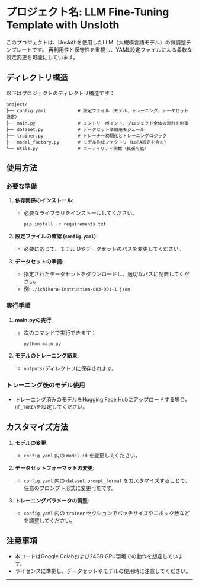 
# プロジェクト名: LLM Fine-Tuning Template with Unsloth

このプロジェクトは、Unslothを使用したLLM（大規模言語モデル）の微調整テンプレートです。
再利用性と保守性を重視し、YAML設定ファイルによる柔軟な設定変更を可能にしています。

## ディレクトリ構造
以下はプロジェクトのディレクトリ構造です：

```
project/
├── config.yaml            # 設定ファイル（モデル、トレーニング、データセット設定）
├── main.py                # エントリーポイント、プロジェクト全体の流れを制御
├── dataset.py             # データセット準備用モジュール
├── trainer.py             # トレーナー初期化とトレーニングロジック
├── model_factory.py       # モデル作成ファクトリ（LoRA設定を含む）
└── utils.py               # ユーティリティ関数（拡張可能）
```

## 使用方法
### 必要な準備
1. **依存関係のインストール**:
   - 必要なライブラリをインストールしてください。
     ```bash
     pip install -r requirements.txt
     ```

2. **設定ファイルの確認 (`config.yaml`)**:
   - 必要に応じて、モデルIDやデータセットのパスを変更してください。

3. **データセットの準備**:
   - 指定されたデータセットをダウンロードし、適切なパスに配置してください。
   - 例: `./ichikara-instruction-003-001-1.json`

### 実行手順
1. **main.pyの実行**:
   - 次のコマンドで実行できます：
     ```bash
     python main.py
     ```

2. **モデルのトレーニング結果**:
   - `outputs/`ディレクトリに保存されます。

### トレーニング後のモデル使用
- トレーニング済みのモデルをHugging Face Hubにアップロードする場合、`HF_TOKEN`を設定してください。

## カスタマイズ方法
1. **モデルの変更**:
   - `config.yaml` 内の `model.id` を変更してください。

2. **データセットフォーマットの変更**:
   - `config.yaml` 内の `dataset.prompt_format` をカスタマイズすることで、任意のプロンプト形式に変更可能です。

3. **トレーニングパラメータの調整**:
   - `config.yaml` 内の `trainer` セクションでバッチサイズやエポック数などを調整してください。

## 注意事項
- 本コードはGoogle Colabおよび24GB GPU環境での動作を想定しています。
- ライセンスに準拠し、データセットやモデルの使用時に注意してください。

---


